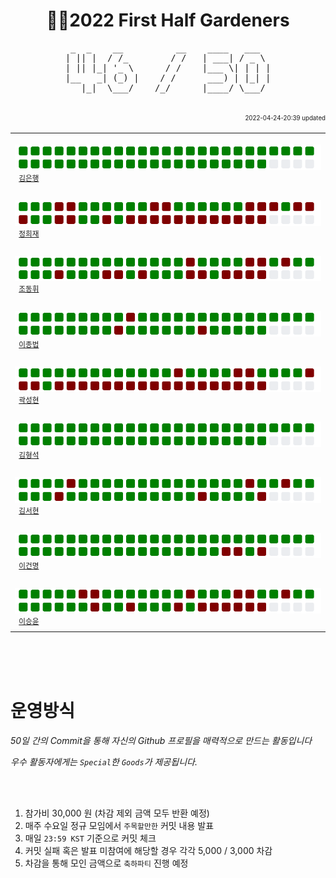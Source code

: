 <h1 align="center"> 🧑‍🌾2022 First Half Gardeners </h1>
<!-- 🧑‍🌾2022 First Half Gardeners -->







<!---------------->
<!-- 진척도 영역 -->
<!---------------->

<!-- http://patorjk.com/software/taag/#p=display&f=Ogre&t=X%20%20%20%2F%20%20%2050 -->
<pre align="center">
 _  _    __          __    ____   ___  
| || |  / /_        / /   | ___| / _ \ 
| || |_| '_ \      / /    |___ \| | | |
|__   _| (_) |    / /      ___) | |_| |
   |_|  \___/    /_/      |____/ \___/ 
                                       
</pre>


<div align="right">
 <sup><sub>2022-04-24-20:39 updated</sub></sup>
</div>


<table align="center">
  <tr>
    <td align="left"><a href="https://github.com/kimbank"><img src="https://avatars.githubusercontent.com/u/87305109?v=4" width="50px;" alt=""/></a>&nbsp;&nbsp;<img src="https://github.com/GDSCINHA/2022-Gardeners/blob/main/svg/kimbank.svg"><br /><sup>&nbsp;&nbsp;<a href="https://github.com/kimbank">김은행</a><br /></sup></td>
  </tr>
  <tr>
    <td align="left"><a href="https://github.com/heejaedev"><img src="https://avatars.githubusercontent.com/u/47102119?v=4" width="50px;" alt=""/></a>&nbsp;&nbsp;<img src="https://github.com/GDSCINHA/2022-Gardeners/blob/main/svg/heejaedev.svg"><br /><sup>&nbsp;&nbsp;<a href="https://github.com/heejaedev">정희재</a><br /></sup></td>
  </tr>
  <tr>
    <td align="left"><a href="https://github.com/DongHwiCho"><img src="https://avatars.githubusercontent.com/u/88920954?v=4" width="50px;" alt=""/></a>&nbsp;&nbsp;<img src="https://github.com/GDSCINHA/2022-Gardeners/blob/main/svg/donghwicho.svg"><br /><sup>&nbsp;&nbsp;<a href="https://github.com/DongHwiCho">조동휘<a><br /></sup></td>
  </tr>
  <tr>
    <td align="left"><a href="https://github.com/bub3690"><img src="https://avatars.githubusercontent.com/u/30468434?v=4" width="50px;" alt=""/></a>&nbsp;&nbsp;<img src="https://github.com/GDSCINHA/2022-Gardeners/blob/main/svg/bub3690.svg"><br /><sup>&nbsp;&nbsp;<a href="https://github.com/bub3690">이종법</a><br /></sup></td>
  </tr>
  <tr>
    <td align="left"><a href="https://github.com/kwarksh"><img src="https://avatars.githubusercontent.com/u/68470454?v=4" width="50px;" alt=""/></a>&nbsp;&nbsp;<img src="https://github.com/GDSCINHA/2022-Gardeners/blob/main/svg/kwarksh.svg"><br /><sup>&nbsp;&nbsp;<a href="https://github.com/kwarksh">곽성현</a><br /></sup></td>
  </tr>
  <tr>
    <td align="left"><a href="https://github.com/kimhs982"><img src="https://avatars.githubusercontent.com/u/90133906?v=4" width="50px;" alt=""/></a>&nbsp;&nbsp;<img src="https://github.com/GDSCINHA/2022-Gardeners/blob/main/svg/kimhs982.svg"><br /><sup>&nbsp;&nbsp;<a href="https://github.com/kimhs982">김형석</a><br /></sup></td>
  </tr>
  <tr>
    <td align="left"><a href="https://github.com/deEdenKim"><img src="https://avatars.githubusercontent.com/u/101259627?v=4" width="50px;" alt=""/></a>&nbsp;&nbsp;<img src="https://github.com/GDSCINHA/2022-Gardeners/blob/main/svg/deEdenKim.svg"><br /><sup>&nbsp;&nbsp;<a href="https://github.com/deEdenKim">김서현</a><br /></sup></td>
  </tr>
  <tr>
    <td align="left"><a href="https://github.com/D3SP3R4D0S"><img src="https://avatars.githubusercontent.com/u/90773781?v=4" width="50px;" alt=""/></a>&nbsp;&nbsp;<img src="https://github.com/GDSCINHA/2022-Gardeners/blob/main/svg/D3SP3R4D0S.svg"><br /><sup>&nbsp;&nbsp;<a href="https://github.com/D3SP3R4D0S">이건명</a><br /></sup></td>
  </tr>
  <tr>
    <td align="left"><a href="https://github.com/omk2477"><img src="https://avatars.githubusercontent.com/u/29624902?v=4" width="50px;" alt=""/></a>&nbsp;&nbsp;<img src="https://github.com/GDSCINHA/2022-Gardeners/blob/main/svg/omk2477.svg"><br /><sup>&nbsp;&nbsp;<a href="https://github.com/omk2477">이승윤</a><br /></sup></td>
  </tr>
</table>

<br /><br /><br />







<!------------------>
<!-- 운영방식 영역 -->
<!------------------>

# 운영방식

_50일 간의 Commit을 통해 자신의 Github 프로필을 매력적으로 만드는 활동입니다_

_우수 활동자에게는 `Special`한 `Goods`가 제공됩니다._

<br /><br />

1. 참가비 30,000 원 (차감 제외 금액 모두 반환 예정)
2. 매주 수요일 정규 모임에서 `주목할만한` 커밋 내용 발표
3. 매일 `23:59 KST` 기준으로 커밋 체크
4. 커밋 실패 혹은 발표 미참여에 해당할 경우 각각 5,000 / 3,000 차감
5. 차감을 통해 모인 금액으로 `축하파티` 진행 예정

















<!-- ![Metrics](https://metrics.lecoq.io/kimbank?template=classic&base.activity=0&base.community=0&base.repositories=0&base.metadata=0&isocalendar=1&lines=1&isocalendar.duration=half-year&config.timezone=Asia%2FSeoul) -->
<!-- 참고 : https://metrics.lecoq.io/ -->
